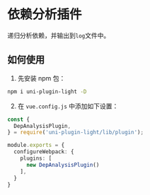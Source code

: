 # 依赖分析插件

递归分析依赖，并输出到`log`文件中。

## 如何使用

1. 先安装 npm 包：

```bash
npm i uni-plugin-light -D
```

2. 在 `vue.config.js` 中添加如下设置：

```ts
const {
  DepAnalysisPlugin,
} = require('uni-plugin-light/lib/plugin');

module.exports = {
  configureWebpack: {
    plugins: [
      new DepAnalysisPlugin()
    ],
  }
}
```


